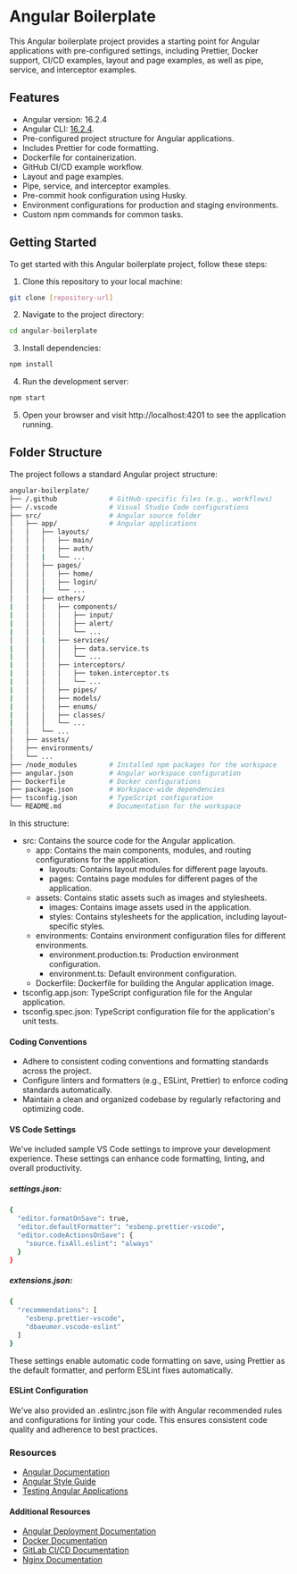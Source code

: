 # Angular Boilerplate

This Angular boilerplate project provides a starting point for Angular applications with pre-configured settings, including Prettier, Docker support, CI/CD examples, layout and page examples, as well as pipe, service, and interceptor examples.

## Features

- Angular version: 16.2.4
- Angular CLI: [16.2.4](https://github.com/angular/angular-cli).
- Pre-configured project structure for Angular applications.
- Includes Prettier for code formatting.
- Dockerfile for containerization.
- GitHub CI/CD example workflow.
- Layout and page examples.
- Pipe, service, and interceptor examples.
- Pre-commit hook configuration using Husky.
- Environment configurations for production and staging environments.
- Custom npm commands for common tasks.

## Getting Started

To get started with this Angular boilerplate project, follow these steps:

1. Clone this repository to your local machine:

```bash
git clone [repository-url]
```

2. Navigate to the project directory:

```bash
cd angular-boilerplate
```

3. Install dependencies:

```bash
npm install
```

4. Run the development server:

```bash
npm start
```

5. Open your browser and visit http://localhost:4201 to see the application running.

## Folder Structure

The project follows a standard Angular project structure:

```bash
angular-boilerplate/
├── /.github             # GitHub-specific files (e.g., workflows)
├── /.vscode             # Visual Studio Code configurations
├── src/                 # Angular source folder
│   ├── app/             # Angular applications
│   │   ├── layouts/
│   │   │   ├── main/
│   │   │   ├── auth/
│   │   |   └── ...
│   │   ├── pages/
│   │   │   ├── home/
│   │   │   ├── login/
│   │   |   └── ...
│   │   ├── others/
|   │   │   ├── components/
|   │   │   │   ├── input/
|   │   │   │   ├── alert/
|   │   │   │   └── ...
│   │   |   ├── services/
|   │   │   │   ├── data.service.ts
|   │   │   │   └── ...
|   │   │   ├── interceptors/
|   │   │   │   ├── token.interceptor.ts
|   │   │   │   └── ...
|   │   │   ├── pipes/
|   │   │   ├── models/
|   │   │   ├── enums/
|   │   │   ├── classes/
|   │   │   └── ...
│   │   └── ...
│   ├── assets/
│   ├── environments/
│   └── ...
├── /node_modules        # Installed npm packages for the workspace
├── angular.json         # Angular workspace configuration
├── Dockerfile           # Docker configurations
├── package.json         # Workspace-wide dependencies
├── tsconfig.json        # TypeScript configuration
└── README.md            # Documentation for the workspace
```

In this structure:

- src: Contains the source code for the Angular application.
  - app: Contains the main components, modules, and routing configurations for the application.
    - layouts: Contains layout modules for different page layouts.
    - pages: Contains page modules for different pages of the application.
  - assets: Contains static assets such as images and stylesheets.
    - images: Contains image assets used in the application.
    - styles: Contains stylesheets for the application, including layout-specific styles.
  - environments: Contains environment configuration files for different environments.
    - environment.production.ts: Production environment configuration.
    - environment.ts: Default environment configuration.
  - Dockerfile: Dockerfile for building the Angular application image.
- tsconfig.app.json: TypeScript configuration file for the Angular application.
- tsconfig.spec.json: TypeScript configuration file for the application's unit tests.

#### Coding Conventions

- Adhere to consistent coding conventions and formatting standards across the project.
- Configure linters and formatters (e.g., ESLint, Prettier) to enforce coding standards automatically.
- Maintain a clean and organized codebase by regularly refactoring and optimizing code.

#### VS Code Settings

We've included sample VS Code settings to improve your development experience. These settings can enhance code formatting, linting, and overall productivity.

##### settings.json:

```bash
{
  "editor.formatOnSave": true,
  "editor.defaultFormatter": "esbenp.prettier-vscode",
  "editor.codeActionsOnSave": {
    "source.fixAll.eslint": "always"
  }
}
```

##### extensions.json:

```bash
{
  "recommendations": [
    "esbenp.prettier-vscode",
    "dbaeumer.vscode-eslint"
  ]
}
```

These settings enable automatic code formatting on save, using Prettier as the default formatter, and perform ESLint fixes automatically.

#### ESLint Configuration

We've also provided an .eslintrc.json file with Angular recommended rules and configurations for linting your code. This ensures consistent code quality and adherence to best practices.

### Resources

- [Angular Documentation](https://angular.io/docs)
- [Angular Style Guide](https://angular.io/guide/styleguide)
- [Testing Angular Applications](https://angular.io/guide/testing)

#### Additional Resources

- [Angular Deployment Documentation](https://angular.io/guide/deployment)
- [Docker Documentation](https://docs.docker.com/guides/)
- [GitLab CI/CD Documentation](https://docs.gitlab.com/ee/ci/)
- [Nginx Documentation](https://nginx.org/en/docs/)
